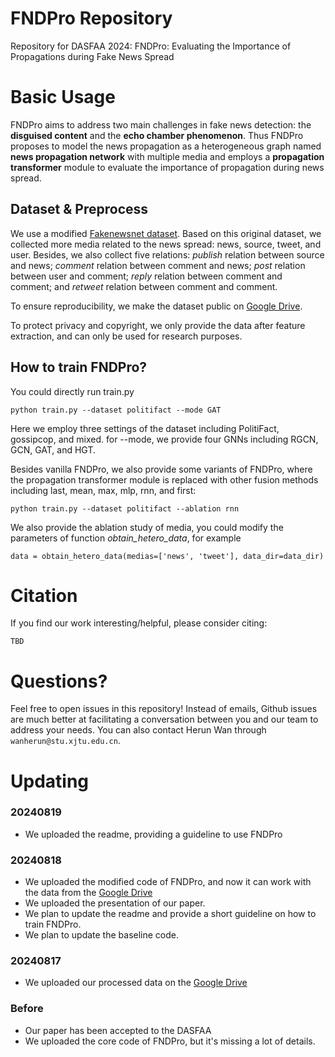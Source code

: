 # FNDPro Repository
Repository for DASFAA 2024: FNDPro: Evaluating the Importance of Propagations during Fake News Spread

# Basic Usage
FNDPro aims to address two main challenges in fake news detection: the **disguised content** and the **echo chamber phenomenon**. Thus FNDPro proposes to model the news propagation as a heterogeneous graph named **news propagation network** with multiple media and employs a **propagation transformer** module to evaluate the importance of propagation during news spread.
## Dataset & Preprocess
We use a modified [Fakenewsnet dataset](https://github.com/KaiDMML/FakeNewsNet?tab=readme-ov-file). Based on this original dataset, we collected more media related to the news spread: news, source, tweet, and user. Besides, we also collect five relations: *publish* relation between source and news; *comment* relation between comment and news; *post* relation between user and comment; *reply* relation between comment and comment; and *retweet* relation between comment and comment.

To ensure reproducibility, we make the dataset public on [Google Drive](https://drive.google.com/drive/folders/1TVcYw93JwesL6O5Z1RuDDasJ2-BfU8L1?usp=sharing). 

To protect privacy and copyright, we only provide the data after feature extraction, and can only be used for research purposes.

## How to train FNDPro?
You could directly run train.py
```
python train.py --dataset politifact --mode GAT
```
Here we employ three settings of the dataset including PolitiFact, gossipcop, and mixed. for --mode, we provide four GNNs including RGCN, GCN, GAT, and HGT.

Besides vanilla FNDPro, we also provide some variants of FNDPro, where the propagation transformer module is replaced with other fusion methods including last, mean, max, mlp, rnn, and first:
```
python train.py --dataset politifact --ablation rnn
```

We also provide the ablation study of media, you could modify the parameters of function *obtain_hetero_data*, for example
```
data = obtain_hetero_data(medias=['news', 'tweet'], data_dir=data_dir)
```

# Citation
If you find our work interesting/helpful, please consider citing:
```
TBD
```
# Questions?
Feel free to open issues in this repository! Instead of emails, Github issues are much better at facilitating a conversation between you and our team to address your needs. You can also contact Herun Wan through `wanherun@stu.xjtu.edu.cn`.


# Updating
### 20240819
- We uploaded the readme, providing a guideline to use FNDPro
### 20240818
- We uploaded the modified code of FNDPro, and now it can work with the data from the [Google Drive](https://drive.google.com/drive/folders/1TVcYw93JwesL6O5Z1RuDDasJ2-BfU8L1?usp=sharing)
- We uploaded the presentation of our paper.
- We plan to update the readme and provide a short guideline on how to train FNDPro.
- We plan to update the baseline code.
### 20240817
- We uploaded our processed data on the [Google Drive](https://drive.google.com/drive/folders/1TVcYw93JwesL6O5Z1RuDDasJ2-BfU8L1?usp=sharing)
### Before
- Our paper has been accepted to the DASFAA
- We uploaded the core code of FNDPro, but it's missing a lot of details.
